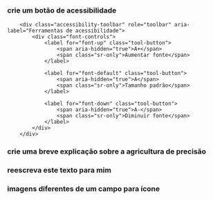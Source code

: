 ### crie um botão de acessibilidade
        <div class="accessibility-toolbar" role="toolbar" aria-label="Ferramentas de acessibilidade">
            <div class="font-controls">
                <label for="font-up" class="tool-button">
                    <span aria-hidden="true">A+</span>
                    <span class="sr-only">Aumentar fonte</span>
                </label>

                <label for="font-default" class="tool-button">
                    <span aria-hidden="true">A</span>
                    <span class="sr-only">Tamanho padrão</span>
                </label>

                <label for="font-down" class="tool-button">
                    <span aria-hidden="true">A-</span>
                    <span class="sr-only">Diminuir fonte</span>
                </label>
            </div>
        </div>


### crie uma breve explicação sobre a agricultura de precisão


### reescreva este texto para mim

### imagens diferentes de um campo para ícone